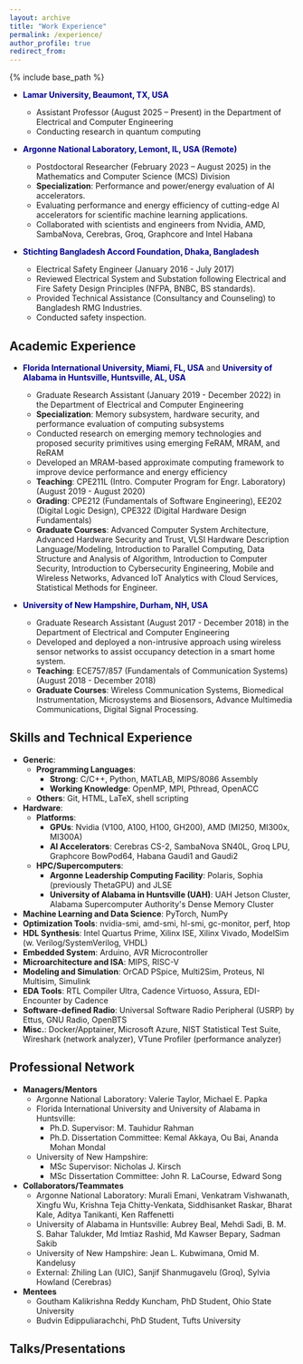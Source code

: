 ```yaml
---
layout: archive
title: "Work Experience"
permalink: /experience/
author_profile: true
redirect_from:
---
```


{% include base_path %}


<!--### Postdoctoral Researcher (February 2023 – Present) 
**Mathematics and Computer Science (MCS) Division**  
*Argonne National Laboratory, IL, USA*  
📅 **February 2023 – Present**-->

* **<span style="color:darkblue">Lamar University, Beaumont, TX, USA</span>**  
  * Assistant Professor (August 2025 – Present) in the Department of Electrical and Computer Engineering
  * Conducting research in quantum computing

* **<span style="color:darkblue">Argonne National Laboratory, Lemont, IL, USA (Remote)</span>**  
  * Postdoctoral Researcher (February 2023 – August 2025) in the Mathematics and Computer Science (MCS) Division
  * **Specialization**: Performance and power/energy evaluation of AI accelerators.
  * Evaluating performance and energy efficiency of cutting-edge AI accelerators for scientific machine learning applications.
  * Collaborated with scientists and engineers from Nvidia, AMD, SambaNova, Cerebras, Groq, Graphcore and Intel Habana

* **<span style="color:darkblue">Stichting Bangladesh Accord Foundation, Dhaka, Bangladesh</span>**  
  * Electrical Safety Engineer (January 2016 - July 2017)
  * Reviewed Electrical System and Substation following Electrical and Fire Safety Design Principles (NFPA, BNBC, BS standards).
  * Provided Technical Assistance (Consultancy and Counseling) to Bangladesh RMG Industries.
  * Conducted safety inspection.

  
## Academic Experience

- **<span style="color:darkblue">Florida International University, Miami, FL, USA</span>**  and  **<span style="color:darkblue">University of Alabama in Huntsville, Huntsville, AL, USA</span>**  
  * Graduate Research Assistant (January 2019 - December 2022) in the Department of Electrical and Computer Engineering 
  * **Specialization**: Memory subsystem, hardware security, and performance evaluation of computing subsystems
  * Conducted research on emerging memory technologies and proposed security primitives using emerging FeRAM, MRAM, and ReRAM
  * Developed an MRAM-based approximate computing framework to improve device performance and energy efficiency
  * **Teaching**: CPE211L (Intro. Computer Program for Engr. Laboratory) (August 2019 - August 2020)
  * **Grading**: CPE212 (Fundamentals of Software Engineering), EE202 (Digital Logic Design), CPE322 (Digital Hardware Design Fundamentals)
  * **Graduate Courses**: Advanced Computer System Architecture, Advanced Hardware Security and Trust, VLSI Hardware Description Language/Modeling, Introduction to Parallel Computing, Data Structure and Analysis of Algorithm, Introduction to Computer Security, Introduction to Cybersecurity Engineering, Mobile and Wireless Networks, Advanced loT Analytics with Cloud Services, Statistical Methods for Engineer.


- **<span style="color:darkblue">University of New Hampshire, Durham, NH, USA</span>**  
  * Graduate Research Assistant (August 2017 - December 2018) in the Department of Electrical and Computer Engineering 
  * Developed and deployed a non-intrusive approach using wireless sensor networks to assist occupancy detection in a smart home system.
  * **Teaching**: ECE757/857 (Fundamentals of Communication Systems) (August 2018 - December 2018)
  * **Graduate Courses**: Wireless Communication Systems, Biomedical Instrumentation, Microsystems and Biosensors, Advance Multimedia Communications, Digital Signal Processing.


## Skills and Technical Experience

- **Generic**:
  * **Programming Languages**:
     * **Strong**: C/C++, Python, MATLAB, MIPS/8086 Assembly
     * **Working Knowledge**: OpenMP, MPI, Pthread, OpenACC
  * **Others**: Git, HTML, LaTeX, shell scripting
 - **Hardware**:
   * **Platforms**:
     * **GPUs**: Nvidia (V100, A100, H100, GH200), AMD (MI250, MI300x, MI300A)
     * **AI Accelerators**: Cerebras CS-2, SambaNova SN40L, Groq LPU, Graphcore BowPod64, Habana Gaudi1 and Gaudi2
   * **HPC/Supercomputers**:
     * **Argonne Leadership Computing Facility**: Polaris, Sophia (previously ThetaGPU) and JLSE
     * **University of Alabama in Huntsville (UAH)**: UAH Jetson Cluster, Alabama Supercomputer Authority's Dense Memory Cluster    
 - **Machine Learning and Data Science**: PyTorch, NumPy
 - **Optimization Tools**: nvidia-smi, amd-smi, hl-smi, gc-monitor, perf, htop
 - **HDL Synthesis**: Intel Quartus Prime, Xilinx ISE, Xilinx Vivado, ModelSim (w. Verilog/SystemVerilog, VHDL)
 - **Embedded System**: Arduino, AVR Microcontroller
 - **Microarchitecture and ISA**: MIPS, RISC-V
 - **Modeling and Simulation**: OrCAD PSpice, Multi2Sim, Proteus, NI Multisim, Simulink
 - **EDA Tools**: RTL Compiler Ultra, Cadence Virtuoso, Assura, EDI-Encounter by Cadence
 - **Software-defined Radio**: Universal Software Radio Peripheral (USRP) by Ettus, GNU Radio, OpenBTS
 - **Misc.**: Docker/Apptainer, Microsoft Azure, NIST Statistical Test Suite, Wireshark (network analyzer), VTune Profiler (performance analyzer)


## Professional Network

- **Managers/Mentors**
  * Argonne National Laboratory: Valerie Taylor, Michael E. Papka
  * Florida International University and University of Alabama in Huntsville:
    * Ph.D. Supervisor: M. Tauhidur Rahman
    * Ph.D. Dissertation Committee: Kemal Akkaya, Ou Bai, Ananda Mohan Mondal
  * University of New Hampshire:
    * MSc Supervisor: Nicholas J. Kirsch
    * MSc Dissertation Committee: John R. LaCourse, Edward Song
 - **Collaborators/Teammates**
   * Argonne National Laboratory: Murali Emani, Venkatram Vishwanath, Xingfu Wu, Krishna Teja Chitty-Venkata, Siddhisanket Raskar, Bharat Kale, Aditya Tanikanti, Ken Raffenetti
   * University of Alabama in Huntsville: Aubrey Beal, Mehdi Sadi, B. M. S. Bahar Talukder, Md Imtiaz Rashid, Md Kawser Bepary, Sadman Sakib
   * University of New Hampshire: Jean L. Kubwimana, Omid M. Kandelusy
   * External: Zhiling Lan (UIC), Sanjif Shanmugavelu (Groq), Sylvia Howland (Cerebras)
 - **Mentees**
   * Goutham Kalikrishna Reddy Kuncham, PhD Student, Ohio State University
   * Budvin Edippuliarachchi, PhD Student, Tufts University
 
## Talks/Presentations


<!--**Ph.D. in Electrical Engineering**  
*Iowa State University, Spring 2022*  
- **Major Professor:** T Raman 
- **Minor:** Mathematics-->




